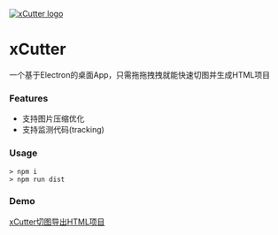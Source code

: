 [![xCutter logo](https://raw.githubusercontent.com/imokya/xcutter/master/renderer/img/icon.ico)](https://electronjs.org) 
# xCutter
一个基于Electron的桌面App，只需拖拖拽拽就能快速切图并生成HTML项目


### Features
* 支持图片压缩优化
* 支持监测代码(tracking)

### Usage
```
> npm i
> npm run dist
```

### Demo
[xCutter切图导出HTML项目](https://v.qq.com/x/page/j3011yw4qld.html)
